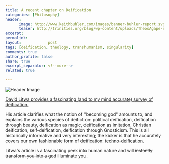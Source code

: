 ```yaml
---
title: A recent chapter on Deification
categories: [Philosophy]
header:
      image: http://www.keithbuhler.com/images/banner-buhler-report.svg
      teaser: http://trinities.org/blog/wp-content/uploads/TheosAgape-e1444308929206.jpg
excerpt: 
permalink: 
layout:            post
tags: [deification, theology, transhumanism, singularity]
comments: true
author_profile: false
share: true
excerpt_separator: <!--more-->
related: true

---
```


![Header Image](http://trinities.org/blog/wp-content/uploads/TheosAgape-e1444308929206.jpg)

[David Litwa provides a fascinating (and to my mind accurate) survey of deification.](https://www.academia.edu/30578073/Becoming_Gods_Deification_and_the_Supernatural) 

His article clarifies what the notion of "becoming god" amounts to, and explains the various species of deifiction: political deification, deification through beauty, deification as magic, deification as imitation, Christian deification, self-deification, deification through Gnosticism. This is all historically informative and very interesting; the kicker is that he accurately covers our own fashionable form of deification: [techno-deification.](http://www.keithbuhler.com/buhlerreport/singularity-chalmers) 

Litwa's article is a fascinating peek into human nature and will ~~instantly transform you into a god~~ illuminate you.